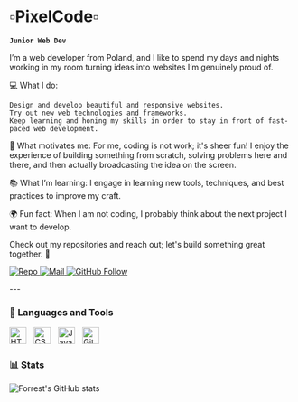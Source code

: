 # ▫PixelCode▫

**`Junior Web Dev`**

I’m a web developer from Poland, and I like to spend my days and nights working in my room turning ideas into websites I’m genuinely proud of.

💻 What I do:

    Design and develop beautiful and responsive websites.
    Try out new web technologies and frameworks.
    Keep learning and honing my skills in order to stay in front of fast-paced web development.

🎯 What motivates me:
For me, coding is not work; it's sheer fun! I enjoy the experience of building something from scratch, solving problems here and there, and then actually broadcasting the idea on the screen.

📚 What I’m learning:
I engage in learning new tools, techniques, and best practices to improve my craft.

🌍 Fun fact:
When I am not coding, I probably think about the next project I want to develop.

Check out my repositories and reach out; let's build something great together. 🚀 

<P align="left">
    <a href="https://github.com/PixelCode-dev?tab=repositories" target="_blank">
        <img src="https://custom-icon-badges.demolab.com/badge/Repo-blue.svg?logo=repo" alt="Repo">
    </a>
    <a href="mailto:pixelcsac@gmail.coms" target="_blank">
        <img src="https://custom-icon-badges.demolab.com/badge/Mail-E61B23.svg?logo=mail" alt="Mail">
    </a>
    <a href="https://www.linkedin.com/in/pixelcode-dev/" target="_blank">
        <img src="https://custom-icon-badges.demolab.com/badge/Star-yellow.svg?logo=star" alt="GitHub Follow">
    </a>
</P>
---

### 🧰 Languages and Tools

<img align="left" alt="HTML" width="30px" style="padding-right:10px;" src="https://cdn.jsdelivr.net/gh/devicons/devicon/icons/html5/html5-plain.svg" />
<img align="left" alt="CSS" width="30px" style="padding-right:10px;" src="https://cdn.jsdelivr.net/gh/devicons/devicon/icons/css3/css3-plain.svg" />
<img align="left" alt="JavaScript" width="30px" style="padding-right:10px;" src="https://cdn.jsdelivr.net/gh/devicons/devicon/icons/javascript/javascript-plain.svg" />
<img align="left" alt="GitHub" width="30px" style="padding-right:10px;" src="https://cdn.jsdelivr.net/gh/devicons/devicon/icons/github/github-original.svg" />
<br />

#

### 📊 Stats

![Forrest's GitHub stats](https://github-readme-stats.vercel.app/api?username=PixelCodeGH&show_icons=true&theme=gruvbox)

#
